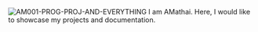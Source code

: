![AM001-PROG-PROJ-AND-EVERYTHING](https://user-images.githubusercontent.com/123458546/232249156-3d5877d3-5ca2-4b6f-a9e7-5340f43c58f2.jpg)
I am AMathai. Here, I would like to showcase my projects and documentation.
